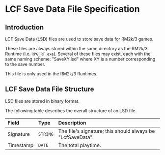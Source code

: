 # LCF Save Data File Specification
## Introduction
LCF Save Data (LSD) files are used to store save data for RM2k/3 games.

These files are always stored within the same directory as the RM2k/3 Runtime (i.e. `RPG_RT.exe`).
Several of these files may exist, each with the same naming scheme: "SaveXY.lsd" where XY is a number corresponding to the save number.

This file is only used in the RM2k/3 Runtimes.

## LCF Save Data File Structure
LSD files are stored in binary format.

The following table describes the overall structure of an LSD file.

| Field         | Type                                            | Description                                                |
|:--------------|:------------------------------------------------|:-----------------------------------------------------------|
| Signature     | `STRING`                                        | The file's signature; this should always be "LcfSaveData". |
| Timestamp     | `DATE`                                          | The total playtime.                                        |
